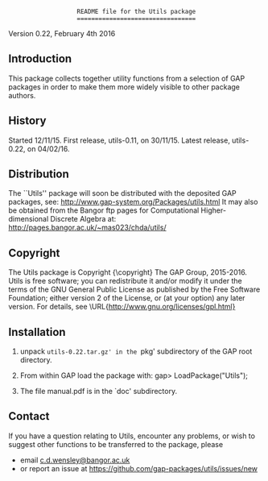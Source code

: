                        README file for the Utils package 
                       ================================= 

Version 0.22, February 4th 2016 

Introduction 
------------
This package collects together utility functions from a selection of GAP 
packages in order to make them more widely visible to other package authors.

History
-------
Started 12/11/15.  First release, utils-0.11, on 30/11/15. 
Latest release, utils-0.22, on 04/02/16. 

Distribution
-------------
The ``Utils'' package will soon be distributed with the deposited GAP packages, 
see: http://www.gap-system.org/Packages/utils.html
It may also be obtained from the Bangor ftp pages for
Computational Higher-dimensional Discrete Algebra at: 
     http://pages.bangor.ac.uk/~mas023/chda/utils/

Copyright
---------
The Utils package is Copyright {\copyright} The GAP Group, 2015-2016. 
Utils is free software; you can redistribute it and/or modify
it under the terms of the GNU General Public License as published by
the Free Software Foundation; either version 2 of the License, or
(at your option) any later version. 
For details, see \URL{http://www.gnu.org/licenses/gpl.html}

Installation
------------
1) unpack `utils-0.22.tar.gz' in the `pkg' subdirectory of the GAP root directory.

2) From within GAP load the package with:
gap> LoadPackage("Utils"); 

3) The file manual.pdf is in the `doc' subdirectory.

Contact
-------
If you have a question relating to Utils, encounter any problems, 
or wish to suggest other functions to be transferred to the package, please
 - email c.d.wensley@bangor.ac.uk 
 - or report an issue at https://github.com/gap-packages/utils/issues/new 
